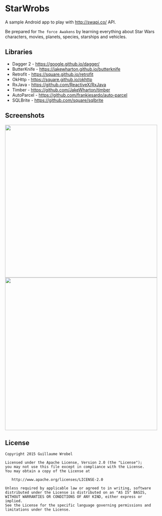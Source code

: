 # StarWrobs
A sample Android app to play with http://swapi.co/ API.

Be prepared for `The force Awakens` by learning everything about Star Wars characters, movies, planets, species, starships and vehicles.

Libraries
---------

 * Dagger 2 - https://google.github.io/dagger/
 * ButterKnife - https://jakewharton.github.io/butterknife
 * Retrofit - https://square.github.io/retrofit
 * OkHttp - https://square.github.io/okhttp
 * RxJava - https://github.com/ReactiveX/RxJava
 * Timber - https://github.com/JakeWharton/timber
 * AutoParcel - https://github.com/frankiesardo/auto-parcel
 * SQLBrite - https://github.com/square/sqlbrite
 
Screenshots
---------

<img src="http://i.imgur.com/Tww1TcB.png" width="500">
<img src="http://i.imgur.com/H0ZlMEl.png" width="500">

## License

```
Copyright 2015 Guillaume Wrobel

Licensed under the Apache License, Version 2.0 (the "License");
you may not use this file except in compliance with the License.
You may obtain a copy of the License at

   http://www.apache.org/licenses/LICENSE-2.0

Unless required by applicable law or agreed to in writing, software
distributed under the License is distributed on an "AS IS" BASIS,
WITHOUT WARRANTIES OR CONDITIONS OF ANY KIND, either express or implied.
See the License for the specific language governing permissions and
limitations under the License.
```
